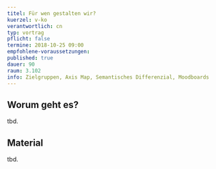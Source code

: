 ```yaml
---
titel: Für wen gestalten wir?
kuerzel: v-ko
verantwortlich: cn
typ: vortrag
pflicht: false
termine: 2018-10-25 09:00
empfohlene-voraussetzungen: 
published: true
dauer: 90
raum: 3.102
info: Zielgruppen, Axis Map, Semantisches Differenzial, Moodboards
---
```



## Worum geht es?
tbd.

## Material
tbd.